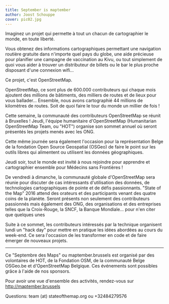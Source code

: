 ```yaml
---
title: September is maptember
author: Joost Schouppe
cover: pic02.jpg
---
```


Imaginez un projet qui permette à tout un chacun de cartographier le monde, en toute liberté.

Vous obtenez des informations cartographiques permettant une navigation routière gratuite dans n'importe quel pays du globe, une aide précieuse pour planifier une campagne de vaccination au Kivu, ou tout simplement de quoi vous aider à trouver un distributeur de billets ou le bar le plus proche disposant d'une connexion wifi...


Ce projet, c'est OpenStreetMap.


OpenStreetMap, ce sont plus de 600.000 contributeurs qui chaque mois ajoutent des millions de bâtiments, des milliers de routes et de lieux pour vous ballader...  Ensemble, nous avons cartographié 44 millions de kilomètres de routes.  Soit de quoi faire le tour du monde un millier de fois !


Cette semaine, la communauté des contributeurs OpenStreetMap se réunit à Bruxelles ! Jeudi, l'équipe humanitaire d'OpenStreetMap (Humanitarian OpenStreetMap Team, ou "HOT") organise son sommet annuel où seront présentés les projets menés avec les ONG.

Cette même journée sera également l'occasion pour la représentation Belge de la fondation Open Source Geospatial (OSGeo) de faire le point sur les outils libres qui alimentent ou utilisent les données géographiques. 

Jeudi soir, tout le monde est invité à nous rejoindre pour apprendre et cartographier ensemble pour Médecins sans Frontières !


De vendredi à dimanche, la communauté globale d'OpenStreetMap sera réunie pour discuter de cas intéressants d'utilisation des données, de technologies cartographiques de pointe et de défis passionnants.  "State of the Map" 2016 attend des orateurs et des participants venant des quatre coins de la planète. Seront présents non seulement des contributeurs passionnés mais également des ONG, des organisations et des entreprises telles que la Croix-Rouge, la SNCF, la Banque Mondiale... pour n'en citer que quelques unes 

Suite à ce sommet, les contributeurs intéressés par la technique organisent lundi un "hack day" pour mettre en pratique les idées abordées au cours du week-end.  Ce sera l'occasion de les transformer en code et de faire émerger de nouveaux projets.


---

 

Ce "Septembre des Maps" ou maptember.brussels est organisé par des volontaires de HOT, de la Fondation OSM, de la communauté Belge OSGeo.be et d'OpenStreetMap Belgique.  Ces événements sont possibles grâce à l'aide de nos sponsors.

 

Pour avoir une vue d'ensemble des activités, rendez-vous sur <http://maptember.brussels>

Questions: team (at) stateofthemap.org ou +32484279576